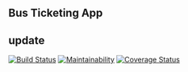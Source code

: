 ## Bus Ticketing App
## update

[![Build Status](https://travis-ci.com/kisanola/tech-community.svg?branch=develop)](https://travis-ci.com/kisanola/tech-community)
[![Maintainability](https://api.codeclimate.com/v1/badges/2da0c99bd9219e2dcaa7/maintainability)](https://codeclimate.com/github/oesukam/tech-community/maintainability)
[![Coverage Status](https://coveralls.io/repos/github/tech-communities/tech-community/badge.svg?branch=develop)](https://coveralls.io/github/tech-communities/tech-community?branch=develop)
